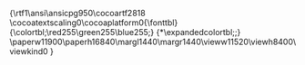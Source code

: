 {\rtf1\ansi\ansicpg950\cocoartf2818
\cocoatextscaling0\cocoaplatform0{\fonttbl}
{\colortbl;\red255\green255\blue255;}
{\*\expandedcolortbl;;}
\paperw11900\paperh16840\margl1440\margr1440\vieww11520\viewh8400\viewkind0
}